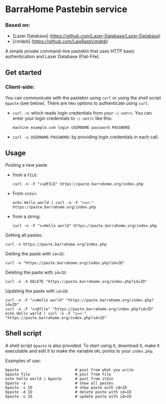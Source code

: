 # BarraHome Pastebin service

### Based on:
* [Lazer Database] (https://github.com/Lazer-Database/Lazer-Database)
* [cmdpb] (https://github.com/LaisRast/cmdpb)

A simple private command-line pastebin that uses HTTP basic authentication and Lazer Database (Flat-File).

## Get started

### Client-side:
You can communicate with the pastebin using `curl`
or using the shell script `bpaste` (see below).
There are two options to authenticate using `curl`:

* `curl -n`: which reads login credentials from your `~/.netrc`.
  You can enter your login credentials to `~/.netrc` like this:
  ```
  machine example.com login USERNAME password PASSWORD
  ```
  
* `curl -u USERNAME:PASSWORD`: by providing login credentials in each call.


## Usage
Posting a new paste

* from a `FILE`:
  ```
  curl -n -F "c=@FILE" https://paste.barrahome.org/index.php
  ```
  
* From `stdin`:
  ```
  echo Hello world | curl -n -F "c=<-" https://paste.barrahome.org/index.php
  ```
  
* from a string:
  ```
  curl -n -F "c=Hello world" https://paste.barrahome.org/index.php
  ```

Getting all pastes:
```
curl -n https://paste.barrahome.org/index.php
```

Getting the paste with `id=ID`:
```
curl -n "https://paste.barrahome.org/index.php?id=ID"
```

Deleting the paste with `id=ID`:
```
curl -n -X DELETE "https://paste.barrahome.org/index.php?id=ID"
```

Updating the paste with `id=ID`:
```
curl -n -F "c=Hello world" "https://paste.barrahome.org/index.php?id=ID"
curl -n -F "c=@file" "https://paste.barrahome.org/index.php?id=ID"
echo Hello world | curl -n -F "c=<-" "https://paste.barrahome.org/index.php?id=ID"
```

## Shell script
A shell script `bpaste` is also provided.
To start using it,
download it,
make it executable
and edit it to make the variable `URL` points to your `index.php`.

Examples of use:
```
bpaste                         # post from what you write
bpaste file                    # post from file
echo hello world | bpaste      # post from stdin
bpaste -a                      # show all pastes
bpaste -s ID                   # show paste with id=ID
bpaste -d ID                   # delete paste with id=ID
bpaste -u ID                   # update paste with id=ID
```

